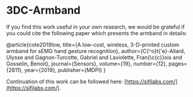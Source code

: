 # 3DC-Armband

If you find this work useful in your own research, we would be grateful if you could cite the following paper which presents the armband in details: 

@article{cote2019low,
  title={A low-cost, wireless, 3-D-printed custom armband for sEMG hand gesture recognition},
  author={C{\^o}t{\'e}-Allard, Ulysse and Gagnon-Turcotte, Gabriel and Laviolette, Fran{\c{c}}ois and Gosselin, Benoit},
  journal={Sensors},
  volume={19},
  number={12},
  pages={2811},
  year={2019},
  publisher={MDPI}
}


Continuation of this work can be followed here: [https://sifilabs.com/](https://sifilabs.com/).
